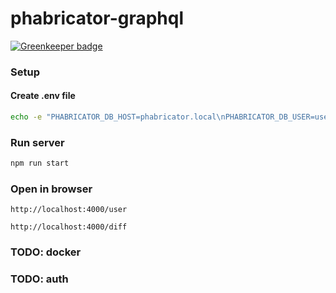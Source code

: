 # phabricator-graphql

[![Greenkeeper badge](https://badges.greenkeeper.io/aurimas4/phabricator-graphql.svg)](https://greenkeeper.io/)

### Setup

#### Create .env file
```bash
echo -e "PHABRICATOR_DB_HOST=phabricator.local\nPHABRICATOR_DB_USER=user\nPHABRICATOR_DB_PASS=pass" > .env
```
 
### Run server
```bash
npm run start
```

### Open in browser
`http://localhost:4000/user`

`http://localhost:4000/diff`


### TODO: docker 
### TODO: auth

